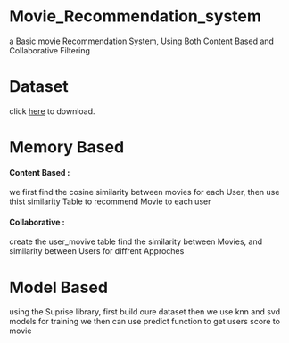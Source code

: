 # Movie_Recommendation_system
a Basic movie Recommendation System, Using Both Content Based and Collaborative Filtering

# Dataset 

click [here](https://www.kaggle.com/shubhammehta21/movie-lens-small-latest-dataset?select=movies.csv) to download.

# Memory Based
#### Content Based :
we first find the cosine similarity between movies for each User, then use thist similarity Table to recommend Movie to each user

#### Collaborative :
create the user_movive table
find the similarity between Movies, and similarity between Users for diffrent Approches


# Model Based
using the Suprise library, first build oure dataset 
then we use knn and svd models for training
we then can use predict function to get users score to movie

